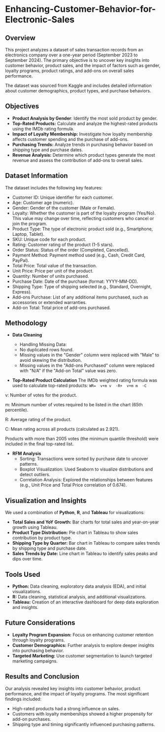 # Enhancing-Customer-Behavior-for-Electronic-Sales
## Overview  
This project analyzes a dataset of sales transaction records from an electronics company over a one-year period (September 2023 to September 2024). The primary objective is to uncover key insights into customer behavior, product sales, and the impact of factors such as gender, loyalty programs, product ratings, and add-ons on overall sales performance.  

The dataset was sourced from Kaggle and includes detailed information about customer demographics, product types, and purchase behaviors.

## Objectives
* **Product Analysis by Gender**: Identify the most sold product by gender.
* **Top-Rated Products:** Calculate and analyze the highest-rated products using the IMDb rating formula.
* **Impact of Loyalty Membership:** Investigate how loyalty membership affects customer spending and the purchase of add-ons.
* **Purchasing Trends:** Analyze trends in purchasing behavior based on shipping type and purchase dates.
* **Revenue Analysis:** Determine which product types generate the most revenue and assess the contribution of add-ons to overall sales.
  
## Dataset Information
The dataset includes the following key features:  

* Customer ID: Unique identifier for each customer.
* Age: Customer age (numeric).
* Gender: Gender of the customer (Male or Female).
* Loyalty: Whether the customer is part of the loyalty program (Yes/No). This value may change over time, reflecting customers who cancel or join the program.
* Product Type: The type of electronic product sold (e.g., Smartphone, Laptop, Tablet).
* SKU: Unique code for each product.
* Rating: Customer rating of the product (1-5 stars).
* Order Status: Status of the order (Completed, Cancelled).
* Payment Method: Payment method used (e.g., Cash, Credit Card, PayPal).
* Total Price: Total value of the transaction.
* Unit Price: Price per unit of the product.
* Quantity: Number of units purchased.
* Purchase Date: Date of the purchase (format: YYYY-MM-DD).
* Shipping Type: Type of shipping selected (e.g., Standard, Overnight, Express).
* Add-ons Purchase: List of any additional items purchased, such as accessories or extended warranties.
* Add-on Total: Total price of add-ons purchased.
  
## Methodology
* **Data Cleaning**
  * Handling Missing Data:
  * No duplicated rows found.
  * Missing values in the "Gender" column were replaced with "Male" to avoid skewing the distribution.
  * Missing values in the "Add-ons Purchased" column were replaced with "N/A" if the "Add-on Total" value was zero.
    
* **Top-Rated Product Calculation**
The IMDb weighted rating formula was used to calculate top-rated products: ```WR= 
v+m
v
​
 ⋅R+ 
v+m
m
​
 ⋅C```

v: Number of votes for the product.

m: Minimum number of votes required to be listed in the chart (65th percentile).  

R: Average rating of the product.  

C: Mean rating across all products (calculated as 2.921).  

Products with more than 2005 votes (the minimum quantile threshold) were included in the final top-rated list.  


* **RFM Analysis**
  * Sorting: Transactions were sorted by purchase date to uncover patterns.
  * Boxplot Visualization: Used Seaborn to visualize distributions and detect outliers.
  * Correlation Analysis: Explored the relationships between features (e.g., Unit Price and Total Price correlation of 0.674).

## Visualization and Insights
We used a combination of **Python**, **R**, and **Tableau** for visualizations:  

* **Total Sales and YoY Growth:** Bar charts for total sales and year-on-year growth using Tableau.
* **Product Type Distribution:** Pie chart in Tableau to show sales contribution by product type.
* **Shipping Type by Quarter:** Bar chart in Tableau to compare sales trends by shipping type and purchase date.
* **Sales Trends by Date:** Line chart in Tableau to identify sales peaks and dips over time.

## Tools Used
* **Python:** Data cleaning, exploratory data analysis (EDA), and initial visualizations.
* **R:** Data cleaning, statistical analysis, and additional visualizations.
* **Tableau:** Creation of an interactive dashboard for deep data exploration and insights.

## Future Considerations
* **Loyalty Program Expansion:** Focus on enhancing customer retention through loyalty programs.
* **Customer Demographics:** Further analysis to explore deeper insights into purchasing behavior.
* **Targeted Marketing:** Use customer segmentation to launch targeted marketing campaigns.


## Results and Conclusion
Our analysis revealed key insights into customer behavior, product performance, and the impact of loyalty programs. The most significant findings included:  

* High-rated products had a strong influence on sales.
* Customers with loyalty memberships showed a higher propensity for add-on purchases.
* Shipping type and timing significantly influenced purchasing patterns.
